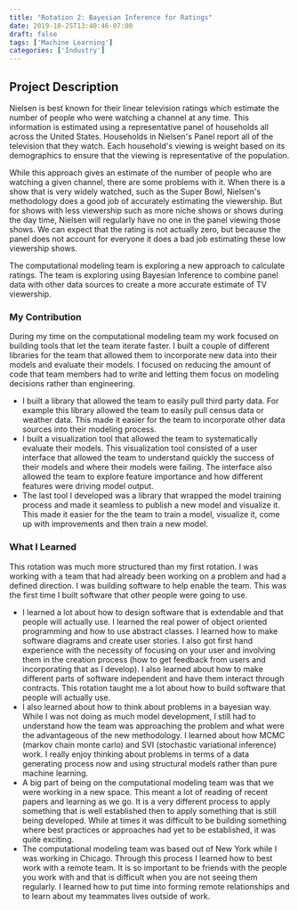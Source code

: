 ```yaml
---
title: "Rotation 2: Bayesian Inference for Ratings"
date: 2019-10-25T13:40:46-07:00
draft: false
tags: ['Machine Learning']
categories: ['Industry']
---
```


## Project Description

Nielsen is best known for their linear television ratings which estimate the number of people who were watching a channel at any time. This information is estimated using a representative panel of households all across the United States. Households in Nielsen's Panel report all of the television that they watch. Each household's viewing is weight based on its demographics to ensure that the viewing is representative of the population.

While this approach gives an estimate of the number of people who are watching a given channel, there are some problems with it. When there is a show that is very widely watched, such as the Super Bowl, Nielsen's methodology does a good job of accurately estimating the viewership. But for shows with less viewership such as more niche shows or shows during the day time, Nielsen will regularly have no one in the panel viewing those shows. We can expect that the rating is not actually zero, but because the panel does not account for everyone it does a bad job estimating these low viewership shows.

The computational modeling team is exploring a new approach to calculate ratings. The team is exploring using Bayesian Inference to combine panel data with other data sources to create a more accurate estimate of TV viewership. 

### My Contribution

During my time on the computational modeling team my work focused on building tools that let the team iterate faster. I built a couple of different libraries for the team that allowed them to incorporate new data into their models and evaluate their models. I focused on reducing the amount of code that team members had to write and letting them focus on modeling decisions rather than engineering. 

*  I built a library that allowed the team to easily pull third party data. For example this library allowed the team to easily pull census data or weather data. This made it easier for the team to incorporate other data sources into their modeling process.  
*  I built a visualization tool that allowed the team to systematically evaluate their models. This visualization tool consisted of a user interface that allowed the team to understand quickly the success of their models and where their models were failing. The interface also allowed the team to explore feature importance and how different features were driving model output.  
*  The last tool I developed was a library that wrapped the model training process and made it seamless to publish a new model and visualize it. This made it easier for the the team to train a model, visualize it, come up with improvements and then train a new model. 

### What I Learned

This rotation was much more structured than my first rotation. I was working with a team that had already been working on a problem and had a defined direction. I was building software to help enable the team. This was the first time I built software that other people were going to use.

* I learned a lot about how to design software that is extendable and that people will actually use. I learned the real power of object oriented programming and how to use abstract classes. I learned how to make software diagrams and create user stories. I also got first hand experience with the necessity of focusing on your user and involving them in the creation process (how to get feedback from users and incorporating that as I develop). I also learned about how to make different parts of software independent and have them interact through contracts. This rotation taught me a lot about how to build software that people will actually use.  
*  I also learned about how to think about problems in a bayesian way. While I was not doing as much model development, I still had to understand how the team was approaching the problem and what were the advantageous of the new methodology. I learned about how MCMC (markov chain monte carlo) and SVI (stochastic variational inference) work. I really enjoy thinking about problems in terms of a data generating process now and using structural models rather than pure machine learning.
*  A big part of being on the computational modeling team was that we were working in a new space. This meant a lot of reading of recent papers and learning as we go. It is a very different process to apply something that is well established then to apply something that is still being developed. While at times it was difficult to be building something where best practices or approaches had yet to be established, it was quite exciting. 
*  The computational modeling team was based out of New York while I was working in Chicago. Through this process I learned how to best work with a remote team. It is so important to be friends with the people you work with and that is difficult when you are not seeing them  regularly. I learned how to put time into forming remote relationships and to learn about my teammates lives outside of work. 
